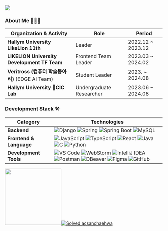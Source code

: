 <img src="https://readme-typing-svg.herokuapp.com?font=Oleo+Script&color=B2CABF&size=35&center=true&vCenter=true&width=404&height=53&lines=%E3%80%80%E3%80%80Hello+HwaYoung's+Github+%E3%80%80%E3%80%80"><br/>

### About Me 👩🏻‍💻

| **Organization & Activity**                     | **Role**                      | **Period**           |
|-------------------------------------------------|------------------------------|----------------------|
| **Hallym University LikeLion 11th** | Leader                       | 2022.12 ~ 2023.12 |
| **LIKELION University Development TF Team**      | Frontend Team Leader         | 2023.03 ~ 2024.02    |
| **Veritross (컴퓨터 학술동아리)** (EDGE AI Team)  | Student Leader               | 2023. ~ 2024.08    |
| **Hallym University CIC Lab**        | Undergraduate Researcher     | 2023.06 ~ 2024.08    |


### Development Stack ⚒️
| **Category**          | **Technologies**                                                                                                                                                                |
|------------------------|-------------------------------------------------------------------------------------------------------------------------------------------------------------------------------|
| **Backend**           | ![Django](https://img.shields.io/badge/Django-092E20?style=flat-square&logo=django&logoColor=white) ![Spring](https://img.shields.io/badge/Spring-6DB33F?style=flat-square&logo=spring&logoColor=white) ![Spring Boot](https://img.shields.io/badge/Spring%20Boot-6DB33F?style=flat-square&logo=springboot&logoColor=white) ![MySQL](https://img.shields.io/badge/MySQL-4479A1?style=flat-square&logo=mysql&logoColor=white) |
| **Frontend & Language** | ![JavaScript](https://img.shields.io/badge/JavaScript-F7DF1E?style=flat-square&logo=javascript&logoColor=black) ![TypeScript](https://img.shields.io/badge/TypeScript-3178C6?style=flat-square&logo=typescript&logoColor=black) ![React](https://img.shields.io/badge/React-61DAFB?style=flat-square&logo=react&logoColor=black) ![Java](https://img.shields.io/badge/Java-%23ED8B00?style=flat-square&logo=OpenJDK&logoColor=black) ![C](https://img.shields.io/badge/C-A8B9CC?style=flat-square&logo=C%2B%2B&logoColor=white) ![Python](https://img.shields.io/badge/Python-3776AB?style=flat-square&logo=python&logoColor=white) |
| **Development Tools** | ![VS Code](https://img.shields.io/badge/VS%20Code-0078d7.svg?style=flat-square&logo=visual-studio-code&logoColor=white) ![WebStorm](https://img.shields.io/badge/WebStorm-143?style=flat-square&logo=webstorm&logoColor=white&color=black) ![IntelliJ IDEA](https://img.shields.io/badge/IntelliJ%20IDEA-143?style=flat-square&logo=IntelliJ%20IDEA&logoColor=white&color=black) ![Postman](https://img.shields.io/badge/Postman-E34F26?style=flat-square&logo=postman&logoColor=white) ![DBeaver](https://img.shields.io/badge/Dbeaver-382923?style=flat-square&logo=Dbeaver&logoColor=white) ![Figma](https://img.shields.io/badge/Figma-%23F24E1E.svg?style=flat-square&logo=figma&logoColor=white) ![GitHub](https://img.shields.io/badge/GitHub-181717?style=flat-square&logo=github&logoColor=white) |

<!--
[![Young's GitHub stats](https://github-readme-stats.vercel.app/api?username=sanchaehwa&count_private=true&show_icons=true&theme=prussian)](https://github.com/sanchaehwa/github-readme-stats)
-->
<img src="https://render.gitanimals.org/farms/sanchaehwa" height="180" />[![Solved.acsanchaehwa](http://mazassumnida.wtf/api/v2/generate_badge?boj=yeong20311)](https://solved.ac/yeong20311)
